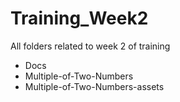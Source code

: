# Training_Week2
All folders related to week 2 of training

- Docs
- Multiple-of-Two-Numbers
- Multiple-of-Two-Numbers-assets
